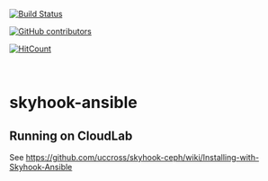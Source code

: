 [![Build Status](https://travis-ci.com/KDahlgren/skyhook-ansible.svg?branch=master)](https://travis-ci.com/KDahlgren/skyhook-ansible)

[![GitHub contributors](https://img.shields.io/github/contributors/KDahlgren/skyhook-ansible.svg)](https://GitHub.com/KDahlgren/skyhook-ansible/graphs/contributors/)

[![HitCount](http://hits.dwyl.io/KDahlgren/skyhook-ansible.svg)](http://hits.dwyl.io/KDahlgren/skyhook-ansible)

<br />

# skyhook-ansible

## Running on CloudLab
See https://github.com/uccross/skyhook-ceph/wiki/Installing-with-Skyhook-Ansible
